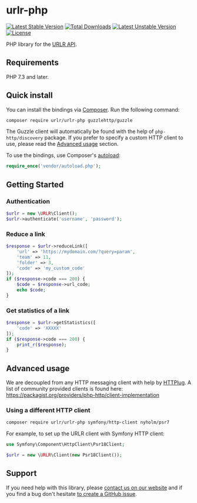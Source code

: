 # urlr-php

[![Latest Stable Version](http://poser.pugx.org/urlr/urlr-php/v)](https://packagist.org/packages/urlr/urlr-php) [![Total Downloads](http://poser.pugx.org/urlr/urlr-php/downloads)](https://packagist.org/packages/urlr/urlr-php) [![Latest Unstable Version](http://poser.pugx.org/urlr/urlr-php/v/unstable)](https://packagist.org/packages/urlr/urlr-php) [![License](http://poser.pugx.org/urlr/urlr-php/license)](https://packagist.org/packages/urlr/urlr-php)

PHP library for the [URLR API](https://urlr.stoplight.io/).

## Requirements

PHP 7.3 and later.

## Quick install

You can install the bindings via [Composer](http://getcomposer.org/). Run the following command:

```bash
composer require urlr/urlr-php guzzlehttp/guzzle
```

The Guzzle client will automatically be found with the help of `php-http/discovery` package. If you prefer to specify a custom HTTP client to use, please read the [Advanced usage](https://github.com/URLR/urlr-php#advanced-usage) section.

To use the bindings, use Composer's [autoload](https://getcomposer.org/doc/01-basic-usage.md#autoloading):

```php
require_once('vendor/autoload.php');
```

## Getting Started

### Authentication

```php
$urlr = new \URLR\Client();
$urlr->authenticate('username', 'password');
```

### Reduce a link

```php
$response = $urlr->reduceLink([
    'url' => 'https://mydomain.com/?query=param',
    'team' => 11,
    'folder' => 3,
    'code' => 'my_custom_code'
]);
if ($response->code === 200) {
    $code = $response->url_code;
    echo $code;
}
```

### Get statistics of a link

```php
$response = $urlr->getStatistics([
    'code' => 'XXXXX'
]);
if ($response->code === 200) {
    print_r($response);
}
```

## Advanced usage

We are decoupled from any HTTP messaging client with help by [HTTPlug](https://httplug.io).
A list of community provided clients is found here: https://packagist.org/providers/php-http/client-implementation

### Using a different HTTP client

```bash
composer require urlr/urlr-php symfony/http-client nyholm/psr7
```

For example, to set up the URLR client with Symfony HTTP client:

```php
use Symfony\Component\HttpClient\Psr18Client;

$urlr = new \URLR\Client(new Psr18Client());
```

## Support

If you need help with this library, please [contact us on our website](https://urlr.me/contact) and if you find a bug don't hesitate [to create a GitHub issue](https://github.com/URLR/urlr-php/issues).

